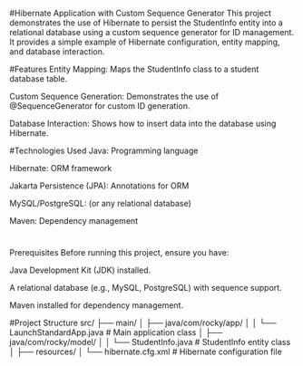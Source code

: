 #Hibernate Application with Custom Sequence Generator
This project demonstrates the use of Hibernate to persist the StudentInfo entity into a relational database using a custom sequence generator for ID management. It provides a simple example of Hibernate configuration, entity mapping, and database interaction.

#Features
Entity Mapping: Maps the StudentInfo class to a student database table.

Custom Sequence Generation: Demonstrates the use of @SequenceGenerator for custom ID generation.

Database Interaction: Shows how to insert data into the database using Hibernate.

#Technologies Used
Java: Programming language

Hibernate: ORM framework

Jakarta Persistence (JPA): Annotations for ORM

MySQL/PostgreSQL: (or any relational database)

Maven: Dependency management
#
Prerequisites
Before running this project, ensure you have:

Java Development Kit (JDK) installed.

A relational database (e.g., MySQL, PostgreSQL) with sequence support.

Maven installed for dependency management.

#Project Structure
src/
├── main/
│   ├── java/com/rocky/app/
│   │   └── LaunchStandardApp.java    # Main application class
│   ├── java/com/rocky/model/
│   │   └── StudentInfo.java          # StudentInfo entity class
│   ├── resources/
│       └── hibernate.cfg.xml         # Hibernate configuration file
